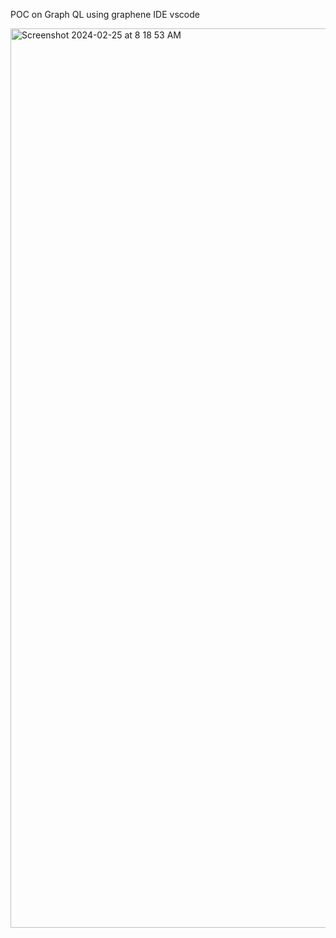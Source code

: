 POC on Graph QL using graphene
IDE vscode

<img width="1439" alt="Screenshot 2024-02-25 at 8 18 53 AM" src="https://github.com/LOKITHRAJ/poc_graphql_graphene/assets/9805877/17e045e2-1861-4cfd-a289-402ef32ac1a9">
